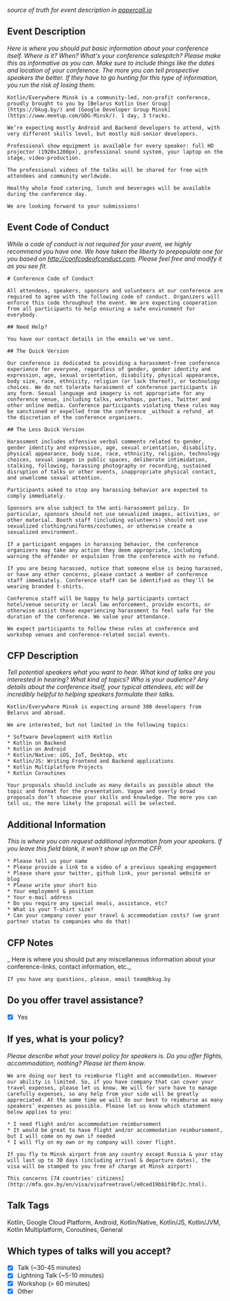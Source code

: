 _source of truth for event description in [papercall.io](https://www.papercall.io/kotlin-minsk)_

## Event Description

_Here is where you should put basic information about your conference itself. Where is it? When? What's your conference salespitch? Please make this as informative as you can. Make sure to include things like the dates and location of your conference. The more you can tell prospective speakers the better. If they have to go hunting for this type of information, you run the risk of losing them._

```
Kotlin/Everywhere Minsk is a community-led, non-profit conference, proudly brought to you by [Belarus Kotlin User Group](https://bkug.by/) and [Google Developer Group Minsk](https://www.meetup.com/GDG-Minsk/). 1 day, 3 tracks.

We’re expecting mostly Android and Backend developers to attend, with very different skills level, but mostly mid-senior developers.

Professional show equipment is available for every speaker: full HD projector (1920x1200px), professional sound system, your laptop on the stage, video-production.

The professional videos of the talks will be shared for free with attendees and community worldwide.

Healthy whole food catering, lunch and beverages will be available during the conference day.

We are looking forward to your submissions!
```

##  Event Code of Conduct 

_While a code of conduct is not required for your event, we highly recommend you have one. We have taken the liberty to prepopulate one for you based on http://confcodeofconduct.com. Please feel free and modify it as you see fit._

```
# Conference Code of Conduct

All attendees, speakers, sponsors and volunteers at our conference are required to agree with the following code of conduct. Organizers will enforce this code throughout the event. We are expecting cooperation from all participants to help ensuring a safe environment for everybody.

## Need Help?

You have our contact details in the emails we've sent.

## The Quick Version

Our conference is dedicated to providing a harassment-free conference experience for everyone, regardless of gender, gender identity and expression, age, sexual orientation, disability, physical appearance, body size, race, ethnicity, religion (or lack thereof), or technology choices. We do not tolerate harassment of conference participants in any form. Sexual language and imagery is not appropriate for any conference venue, including talks, workshops, parties, Twitter and other online media. Conference participants violating these rules may be sanctioned or expelled from the conference _without a refund_ at the discretion of the conference organisers.

## The Less Quick Version

Harassment includes offensive verbal comments related to gender, gender identity and expression, age, sexual orientation, disability, physical appearance, body size, race, ethnicity, religion, technology choices, sexual images in public spaces, deliberate intimidation, stalking, following, harassing photography or recording, sustained disruption of talks or other events, inappropriate physical contact, and unwelcome sexual attention.

Participants asked to stop any harassing behavior are expected to comply immediately.

Sponsors are also subject to the anti-harassment policy. In particular, sponsors should not use sexualized images, activities, or other material. Booth staff (including volunteers) should not use sexualized clothing/uniforms/costumes, or otherwise create a sexualized environment.

If a participant engages in harassing behavior, the conference organizers may take any action they deem appropriate, including warning the offender or expulsion from the conference with no refund.

If you are being harassed, notice that someone else is being harassed, or have any other concerns, please contact a member of conference staff immediately. Conference staff can be identified as they'll be wearing branded t-shirts.

Conference staff will be happy to help participants contact hotel/venue security or local law enforcement, provide escorts, or otherwise assist those experiencing harassment to feel safe for the duration of the conference. We value your attendance.

We expect participants to follow these rules at conference and workshop venues and conference-related social events.
```

## CFP Description

_Tell potential speakers what you want to hear. What kind of talks are you interested in hearing? What kind of topics? Who is your audience? Any details about the conference itself, your typical attendees, etc will be incredibly helpful to helping speakers formulate their talks._

```
Kotlin/Everywhere Minsk is expecting around 300 developers from Belarus and abroad.

We are interested, but not limited in the following topics:

* Software Development with Kotlin
* Kotlin on Backend
* Kotlin on Android
* Kotlin/Native: iOS, IoT, Desktop, etc
* Kotlin/JS: Writing Frontend and Backend applications
* Kotlin Multiplatform Projects
* Kotlin Coroutines

Your proposals should include as many details as possible about the topic and format for the presentation. Vague and overly broad proposals don’t showcase your skills and knowledge. The more you can tell us, the more likely the proposal will be selected.
```

## Additional Information

_This is where you can request additional information from your speakers. If you leave this field blank, it won't show up on the CFP._

```
* Please tell us your name
* Please provide a link to a video of a previous speaking engagement
* Please share your twitter, github link, your personal website or blog
* Please write your short bio
* Your employment & position
* Your e-mail address
* Do you require any special meals, assistance, etc?
* What is your T-shirt size?
* Can your company cover your travel & accommodation costs? (we grant partner status to companies who do that)
```

## CFP Notes

_ Here is where you should put any miscellaneous information about your conference-links, contact information, etc._

```
If you have any questions, please, email team@bkug.by 
```

## Do you offer travel assistance?

- [x] Yes

## If yes, what is your policy?
   
_Please describe what your travel policy for speakers is. Do you offer flights, accommodation, nothing? Please let them know._

```
We are doing our best to reimburse flight and accommodation. However our ability is limited. So, if you have company that can cover your travel expenses, please let us know. We will for sure have to manage carefully expenses, so any help from your side will be greatly appreciated. At the same time we will do our best to reimburse as many speakers’ expenses as possible. Please let us know which statement below applies to you: 

* I need flight and/or accommodation reimbursement 
* It would be great to have flight and/or accommodation reimbursement, but I will come on my own if needed 
* I will fly on my own or my company will cover flight.

If you fly to Minsk airport from any country except Russia & your stay will last up to 30 days (including arrival & departure dates), the visa will be stamped to you free of charge at Minsk airport!

This concerns [74 countries' citizens](http://mfa.gov.by/en/visa/visafreetravel/e0ced19bb1f9bf2c.html).
```

## Talk Tags

Kotlin, Google Cloud Platform, Android, Kotlin/Native, Kotlin/JS, Kotlin/JVM, Kotlin Multiplatform, Coroutines, General

## Which types of talks will you accept?

- [x] Talk (~30-45 minutes)
- [x] Lightning Talk (~5-10 minutes)
- [x] Workshop (> 60 minutes)
- [x] Other
